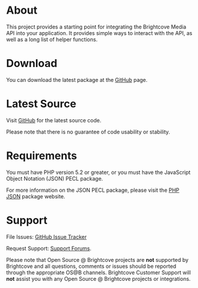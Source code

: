 About
=====

This project provides a starting point for integrating the Brightcove Media
API into your application. It provides simple ways to interact with the
API, as well as a long list of helper functions.

Download
========

You can download the latest package at the
[GitHub](http://github.com/brightcoveos/PHP-MAPI-Wrapper) page.

Latest Source
=============

Visit [GitHub](http://github.com/brightcoveos/PHP-MAPI-Wrapper) for the
latest source code.

Please note that there is no guarantee of code usability or stability.

Requirements
============

You must have PHP version 5.2 or greater, or you must have the JavaScript
Object Notation (JSON) PECL package.

For more information on the JSON PECL package, please visit the
[PHP JSON](http://www.php.net/json) package website.

Support
=======

File Issues: [GitHub Issue Tracker](http://github.com/brightcoveos/PHP-MAPI-Wrapper/issues/)

Request Support: [Support Forums](http://opensource.brightcove.com/forum/).

Please note that Open Source @ Brightcove projects are **not** supported by
Brightcove and all questions, comments or issues should be reported through
the appropriate OS@B channels. Brightcove Customer Support will **not**
assist you with any Open Source @ Brightcove projects or integrations.
